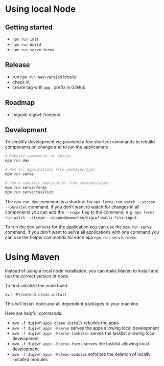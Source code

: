 # Using local Node

## Getting started

- `npm run init`
- `npm run build`
- `npm run serve:forms`

## Release

- run `npm run new-version` locally
- check in
- create tag with `app_` prefix in GitHub

## Roadmap

- migrate digiwf-frontend

## Development

To simplify development we provided a few shortcut commands to rebuild components on change and to run the applications

```bash
# Rebuild components on change
npm run dev

# Run all applications from packages/apps
npm run serve

# Run a specific application from packages/apps
npm run serve:forms
npm run serve:tasklist
```

The `npm run dev` command is a shortcut for `npx lerna run watch --stream --parallel` command.
If you don't want to watch for changes in all components you can add the `--scope` flag to the command,
e.g. `npx lerna run watch --stream --scope=@muenchen/digiwf-multi-file-input`.

To run the dev servers for the application you can use the `npm run serve` command.
If you don't want to serve all applications with one command you can use the helper commands for each app `npm run serve:forms`.

# Using Maven

Instead of using a local node installation, you can make Maven to install and run the correct version of node.

To first initialize the node build:

`mvn -Pfrontend clean install`

This will install node and all dependent packages to your machine.

Here are helpful commands:

- `mvn -f digiwf-apps clean install` rebuilds the apps
- `mvn -f digiwf-apps -Pserve` serves the apps allowing local development
- `mvn -f digiwf-apps -Pserve-tasklist` serves the tasklist allowing local development
- `mvn -f digiwf-apps -Pserve-forms` serves the tasklist allowing local development
- `mvn -f digiwf-apps -Pclean-modules` enforces the deletion of locally installed modules

